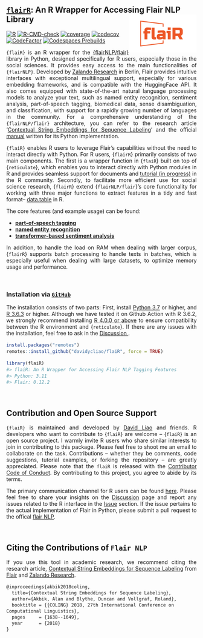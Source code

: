 
## <u>`flairR`</u>: An R Wrapper for Accessing Flair NLP Library <img src="man/figures/logo.png" align="right" width="180"/>

[![R](https://github.com/davidycliao/flaiR/actions/workflows/r_macos.yml/badge.svg)](https://github.com/davidycliao/flaiR/actions/workflows/r_macos.yml)
[![R-CMD-check](https://github.com/davidycliao/flaiR/actions/workflows/r.yml/badge.svg)](https://github.com/davidycliao/flaiR/actions/workflows/r.yml)
[![coverage](https://github.com/davidycliao/flaiR/actions/workflows/test-coverage.yaml/badge.svg)](https://github.com/davidycliao/flaiR/actions/workflows/test-coverage.yaml)
[![codecov](https://codecov.io/gh/davidycliao/flaiR/graph/badge.svg?token=CPIBIB6L78)](https://codecov.io/gh/davidycliao/flaiR)
[![CodeFactor](https://www.codefactor.io/repository/github/davidycliao/flair/badge)](https://www.codefactor.io/repository/github/davidycliao/flair)
[![Codespaces
Prebuilds](https://github.com/davidycliao/flaiR/actions/workflows/codespaces/create_codespaces_prebuilds/badge.svg)](https://github.com/davidycliao/flaiR/actions/workflows/codespaces/create_codespaces_prebuilds)

<!-- README.md is generated from README.Rmd. Please edit that file -->

<div style="text-align: justify">

`{flaiR}` is an R wrapper for the
[{flairNLP/flair}](https://github.com/flairnlp/flair) library in Python,
designed specifically for R users, especially those in the social
sciences. It provides easy access to the main functionalities of
`{flairNLP}`. Developed by [Zalando
Research](https://engineering.zalando.com/posts/2018/11/zalando-research-releases-flair.html)
in Berlin, Flair provides intuitive interfaces with exceptional
multilingual support, especially for various embedding frameworks, and
is compatible with the HuggingFace API. It also comes equipped with
state-of-the-art natural language processing models to analyze your
text, such as named entity recognition, sentiment analysis,
part-of-speech tagging, biomedical data, sense disambiguation, and
classification, with support for a rapidly growing number of languages
in the community. For a comprehensive understanding of the
`{flairNLP/flair}` architecture, you can refer to the research article
‘[Contextual String Embeddings for Sequence
Labeling](https://aclanthology.org/C18-1139.pdf)’ and the official
[manual](https://flairnlp.github.io) written for its Python
implementation.

`{flaiR}` enables R users to leverage Flair’s capabilities without the
need to interact directly with Python. For R users, {`flairR`} primarily
consists of two main components. The first is a wrapper function in
{`flaiR`} built on top of {`reticulate`}, which enables you to interact
directly with Python modules in R and provides seamless support for
documents and [tutorial (in
progress)](https://davidycliao.github.io/flaiR/articles/tutorial.html)
in the R community. Secondly, to facilitate more efficient use for
social science research, {`flairR`} extend {`flairNLP/flair`}’s core
functionality for working with three major functions to extract features
in a tidy and fast format–
[data.table](https://cran.r-project.org/web/packages/data.table/index.html)
in R.

The core features (and example usage) can be found:

- [**part-of-speech
  tagging**](https://davidycliao.github.io/flaiR/articles/get_pos.html)
- [**named entity
  recognition**](https://davidycliao.github.io/flaiR/articles/get_entities.html)
- [**transformer-based sentiment
  analysis**](https://davidycliao.github.io/flaiR/articles/get_sentiments.html)

In addition, to handle the load on RAM when dealing with larger corpus,
{`flairR`} supports batch processing to handle texts in batches, which
is especially useful when dealing with large datasets, to optimize
memory usage and performance.

</div>

<br>

### Installation via <u>**`GitHub`**</u>

<div style="text-align: justify">

The installation consists of two parts: First, install [Python
3.7](https://www.python.org/downloads/) or higher, and [R
3.6.3](https://www.r-project.org) or higher. Although we have tested it
on Github Action with R 3.6.2, we strongly recommend installing [R 4.0.0
or above](https://github.com/davidycliao/flaiR/actions/runs/6416611291)
to ensure compatibility between the R environment and {`reticulate`}. If
there are any issues with the installation, feel free to ask in the
<u>[Discussion](https://github.com/davidycliao/flaiR/discussions) </u>.

</div>

``` r
install.packages("remotes")
remotes::install_github("davidycliao/flaiR", force = TRUE)
```

``` r
library(flaiR)
#> flaiR: An R Wrapper for Accessing Flair NLP Tagging Features      
#> Python: 3.11                                           
#> Flair: 0.12.2  
```

<br>

## Contribution and Open Source Support

<div style="text-align: justify">

`{flaiR}` is maintained and developed by [David
Liao](https://davidycliao.github.io) and friends. R developers who want
to contribute to {`flaiR`} are welcome – {`flaiR`} is an open source
project. I warmly invite R users who share similar interests to join in
contributing to this package. Please feel free to shoot me an email to
collaborate on the task. Contributions – whether they be comments, code
suggestions, tutorial examples, or forking the repository – are greatly
appreciated. Please note that the `flaiR` is released with the
[Contributor Code of
Conduct](https://github.com/davidycliao/flaiR/blob/master/CONDUCT.md).
By contributing to this project, you agree to abide by its terms.

The primary communication channel for R users can be found
[here](https://github.com/davidycliao/flaiR/discussions). Please feel
free to share your insights on the
[Discussion](https://github.com/davidycliao/flaiR/discussions) page and
report any issues related to the R interface in the
[Issue](https://github.com/davidycliao/flaiR/issues) section. If the
issue pertains to the actual implementation of Flair in Python, please
submit a pull request to the offical [flair
NLP](https://github.com/flairnlp/flair).

</div>

<br>

## Citing the Contributions of `Flair NLP`

<div style="text-align: justify">

If you use this tool in academic research, we recommend citing the
research article, [Contextual String Embeddings for Sequence
Labeling](https://aclanthology.org/C18-1139.pdf) from
[Flair](https://flairnlp.github.io) and [Zalando
Research](https://engineering.zalando.com/posts/2018/11/zalando-research-releases-flair.html).

</div>

    @inproceedings{akbik2018coling,
      title={Contextual String Embeddings for Sequence Labeling},
      author={Akbik, Alan and Blythe, Duncan and Vollgraf, Roland},
      booktitle = {{COLING} 2018, 27th International Conference on Computational Linguistics},
      pages     = {1638--1649},
      year      = {2018}
    }
